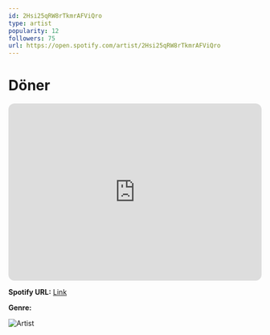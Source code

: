 ```yaml
---
id: 2Hsi25qRW8rTkmrAFViQro
type: artist
popularity: 12
followers: 75
url: https://open.spotify.com/artist/2Hsi25qRW8rTkmrAFViQro
---
```

# Döner

<iframe style="border-radius:12px" src="https://open.spotify.com/embed/artist/2Hsi25qRW8rTkmrAFViQro" width="100%" height="352" frameBorder="0" allowfullscreen="" allow="autoplay; clipboard-write; encrypted-media; fullscreen; picture-in-picture" loading="lazy"></iframe>

**Spotify URL:** [Link](https://open.spotify.com/artist/2Hsi25qRW8rTkmrAFViQro)

**Genre:** 

![Artist](https://i.scdn.co/image/ab6761610000e5eb80ba28d80dbb1ff9f4eb95d2)

